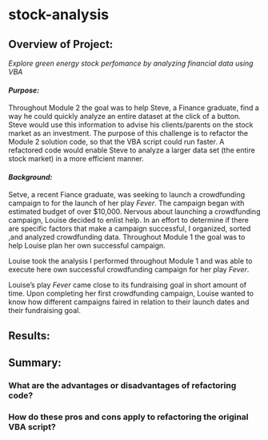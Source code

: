 # **stock-analysis**

## Overview of Project:

*Explore green energy stock perfomance by analyzing financial data using VBA*

#### *Purpose:*

Throughout Module 2 the goal was to help Steve, a Finance graduate, find a way he could quickly analyze an entire dataset at the click of a button. Steve would use this information to advise his clients/parents on the stock market as an investment. The purpose of this challenge is to refactor the Module 2 solution code, so that the VBA script could run faster. A refactored code would enable Steve to analyze a larger data set (the entire stock market) in a more efficient manner.

#### *Background:*
Setve, a recent Fiance graduate, was seeking to launch a crowdfunding campaign to for the launch of her play *Fever*. The campaign began  with estimated budget of over $10,000. Nervous about launching a crowdfunding campaign, Louise decided to enlist help. In an effort to determine if there are specific factors that make a campaign successful, I organized, sorted ,and analyzed crowdfunding data. Throughout Module 1 the goal was to help Louise plan her own successful campaign. 


Louise took the analysis I performed throughout Module 1 and was able to execute here own successful crowdfunding campaign for her play *Fever*.


Louise’s play *Fever* came close to its fundraising goal in short amount of time. 
Upon completing her first crowdfunding campaign, Louise wanted to know how different campaigns faired in relation to their launch dates and their fundraising goal.


## Results:


  

## Summary:

  ### What are the advantages or disadvantages of refactoring code?
  ### How do these pros and cons apply to refactoring the original VBA script?
